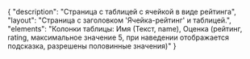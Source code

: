 {
"description": "Страница с таблицей с ячейкой в виде рейтинга",
"layout": "Страница с заголовком 'Ячейка-рейтинг' и таблицей.",
"elements": "Колонки таблицы: Имя (Текст, name), Оценка (рейтинг, rating, максимальное значение 5, при наведении отображается подсказка, разрешены половинные значения)"
}